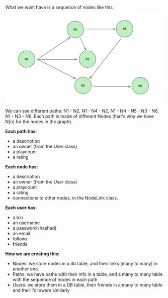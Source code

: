 What we want have is a sequence of nodes like this:

![Nodes connected. Their incoming degree might be of 1 or more. No self loops.](images/graph.png)

We can see different paths: N1 - N2, N1 - N4 - N2, N1 - N4 - N5 - N3 - N6, N1 - N3 - N6.
Each path is made of different Nodes (that's why we have N[n] for the nodes in the graph).

**Each path has:**

- a description
- an owner (from the User class)
- a playcount
- a rating

**Each node has:**

- a description
- an owner (from the User class)
- a playcount
- a rating
- connections to other nodes, in the NodeLink class.

**Each user has:**

- a bio
- an username
- a password (hashed)
- an email
- follows
- friends

**How we are creating this:**

- Nodes: we store nodes in a db table, and their links (many to many) in another one.
- Paths: we have paths with their info in a table, and a many to many table with the sequence of nodes in each path
- Users: we store them in a DB table, their friends in a many to many table and their followers similarly
